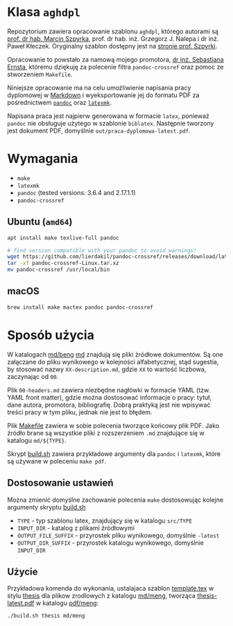 # Klasa `aghdpl`

Repozytorium zawiera opracowanie szablonu `aghdpl`, którego autorami są [prof. dr hab. Marcin Szpyrka](mailto:mszpyrka@agh.edu.pl), prof. dr hab. inż. Grzegorz J. Nalepa i dr inż. Paweł Kłeczek. Oryginalny szablon dostępny jest na [stronie prof. Szpyrki](http://home.agh.edu.pl/~mszpyrka/doku.php?id=lectures:latex:aghdpl).

Opracowanie to powstało za namową mojego promotora, [dr inż. Sebastiana Ernsta](mailto:ernst@agh.edu.pl), któremu dziękuję za polecenie filtra `pandoc-crossref` oraz pomoc ze stworzeniem `Makefile`.

Niniejsze opracowanie ma na celu umożliwienie napisania pracy dyplomowej w [Markdown](https://daringfireball.net/projects/markdown/) i wyeksportowanie jej do formatu PDF za pośrednictwem [`pandoc`](https://pandoc.org) oraz [`latexmk`](https://mg.readthedocs.io/latexmk.html).

Napisana praca jest najpierw generowana w formacie `latex`, ponieważ `pandoc` nie obsługuje użytego w szablonie `biblatex`. Następnie tworzony jest dokument PDF, domyślnie `out/praca-dyplomowa-latest.pdf`.

# Wymagania

- `make`
- `latexmk`
- `pandoc` (tested versions: 3.6.4 and 2.17.1.1)
- `pandoc-crossref`

## Ubuntu (`amd64`)

```bash
apt install make texlive-full pandoc

# find version compatible with your pandoc to avoid warnings!
wget https://github.com/lierdakil/pandoc-crossref/releases/download/latest/pandoc-crossref-Linux.tar.xz
tar -xf pandoc-crossref-Linux.tar.xz
mv pandoc-crossref /usr/local/bin
```

## macOS

```zsh
brew install make mactex pandoc pandoc-crossref
```

# Sposób użycia

W katalogach [md/beng](md/beng) [md](md/meng) znajdują się pliki źródłowe dokumentów. Są one załączane do pliku wynikowego w kolejności alfabetycznej, stąd sugestia, by stosować nazwy `XX-description.md`, gdzie `XX` to wartość liczbowa, zaczynając od `00`.

Plik `00-headers.md` zawiera niezbędne nagłówki w formacie YAML (tzw. YAML front matter), gdzie można dostosować informacje o pracy: tytuł, dane autora, promotora, bibliografię. Dobrą praktyką jest nie wpisywać treści pracy w tym pliku, jednak nie jest to błędem.

Plik [Makefile](Makefile) zawiera w sobie polecenia tworzące końcowy plik PDF. Jako źródło brane są wszystkie pliki z rozszerzeniem `.md` znajdujące się w katalogu `md/${TYPE}`.

Skrypt [build.sh](build.sh) zawiera przykładowe argumenty dla `pandoc` i `latexmk`, które są używane w poleceniu `make pdf`.

## Dostosowanie ustawień

Można zmienić domyślne zachowanie polecenia `make` dostosowując kolejne argumenty skryptu [build.sh](build.sh)

- `TYPE` - typ szablonu latex, znajdujący się w katalogu `src/TYPE`
- `INPUT_DIR` - katalog z plikami źródłowymi
- `OUTPUT_FILE_SUFFIX` - przyrostek pliku wynikowego, domyślnie `-latest`
- `OUTPUT_DIR_SUFFIX` - przyrostek katalogu wynikowego, domyślnie `INPUT_DIR`

## Użycie 

Przykładowa komenda do wykonania, ustalajaca szablon [template.tex](src/thesis/template.latex) w stylu [thesis](src/thesis) dla plikow zrodlowych z katalogu [md/meng](md/meng), tworząca [thesis-latest.pdf](pdf/meng/thesis-latest.pdf) w katalogu [pdf/meng](pdf/meng):

```bash
./build.sh thesis md/meng
```
